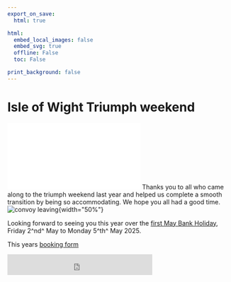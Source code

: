 ```yaml
---
export_on_save:
  html: true

html:
  embed_local_images: false
  embed_svg: true
  offline: False
  toc: False

print_background: false
---
```


# Isle of Wight Triumph weekend

![menubar](/dev/menubar.md)
Thanks you to all who came along to the triumph weekend last year and helped us complete a smooth transition by being so accommodating. We hope you all had a good time.
![convoy leaving](/gitignore/convoy.GIF){width="50%"}

Looking forward to seeing you this year over the [first May Bank Holiday](/iow.ics), Friday 2^nd^ May to Monday 5^th^ May 2025.

This years [booking form](https://forms.office.com/Pages/ResponsePage.aspx?id=DQSIkWdsW0yxEjajBLZtrQAAAAAAAAAAAAa__ev73N1UQUg4Q1pHR0dGOUdHVllUWTNGWFI5R0IwUy4u)

<iframe src="https://free.timeanddate.com/countdown/i96aulz5/n2478/cf12/cm0/cu2/ct0/cs1/cac000/co1/cr0/ss0/cac000/cpc000/pcfff/tcfff/fs100/tatTime%20until%20IOW%20TSSC%20Triumph%20Weekend/tac000/tptTime%20since%20Event%20started%20in/tpc000/iso2025-05-02T16:00:00" allowtransparency="true" frameborder="0" width="327" height="47"></iframe>